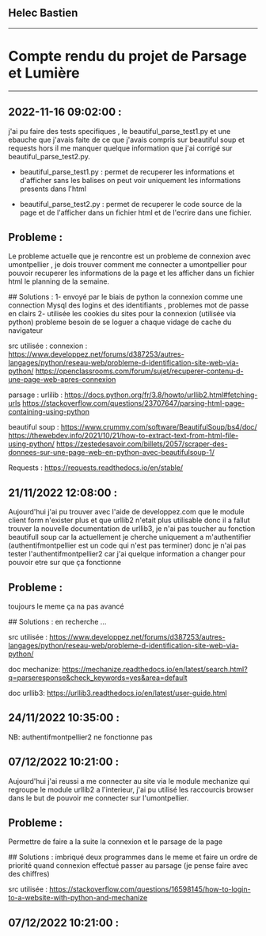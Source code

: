 ## Helec Bastien 
---
# Compte rendu du projet de Parsage et Lumière

---
## 2022-11-16 09:02:00 :

j'ai pu faire des tests specifiques , le beautiful_parse_test1.py et une ebauche que j'avais faite de ce que j'avais compris sur beautiful soup et requests hors il me manquer quelque information que j'ai corrigé sur beautiful_parse_test2.py.

- beautiful_parse_test1.py :
permet de recuperer les informations et d'afficher sans les balises on peut voir uniquement les informations presents dans l'html 

- beautiful_parse_test2.py :
permet de recuperer le code source de la page et de l'afficher dans un fichier html et de l'ecrire dans une fichier. 

## Probleme :
Le probleme actuelle que je rencontre est un probleme de connexion avec umontpellier , je dois trouver comment me connecter a umontpellier pour pouvoir recuperer les informations de la page et les afficher dans un fichier html le planning de la semaine.


## Solutions :
1- envoyé par le biais de python la connexion comme une connection Mysql des logins et des identifiants , problemes mot de passe en clairs 
2- utilisée les cookies du sites pour la connexion (utilisée via python) probleme besoin de se loguer a chaque vidage de cache du navigateur 

src utilisée : 
connexion : 
https://www.developpez.net/forums/d387253/autres-langages/python/reseau-web/probleme-d-identification-site-web-via-python/
https://openclassrooms.com/forum/sujet/recuperer-contenu-d-une-page-web-apres-connexion

parsage :
urlilib : 
https://docs.python.org/fr/3.8/howto/urllib2.html#fetching-urls
https://stackoverflow.com/questions/23707647/parsing-html-page-containing-using-python

beautiful soup :
https://www.crummy.com/software/BeautifulSoup/bs4/doc/
https://thewebdev.info/2021/10/21/how-to-extract-text-from-html-file-using-python/
https://zestedesavoir.com/billets/2057/scraper-des-donnees-sur-une-page-web-en-python-avec-beautifulsoup-1/

Requests : 
https://requests.readthedocs.io/en/stable/



## 21/11/2022 12:08:00 :

Aujourd'hui j'ai pu trouver avec l'aide de developpez.com que le module client form n'exister plus et que urllib2 n'etait plus utilisable donc il a fallut trouver la nouvelle documentation de urllib3, je n'ai pas toucher au fonction beautifull soup car la actuellement je cherche uniquement a m'authentifier (authentifmontpellier est un code qui n'est pas terminer) donc je n'ai pas tester l'authentifmontpellier2 car j'ai quelque information a changer pour pouvoir etre sur que ça fonctionne

## Probleme :
toujours le meme ça na pas avancé

## Solutions :
en recherche ... 

src utilisée :
https://www.developpez.net/forums/d387253/autres-langages/python/reseau-web/probleme-d-identification-site-web-via-python/

doc mechanize:
https://mechanize.readthedocs.io/en/latest/search.html?q=parseresponse&check_keywords=yes&area=default

doc urllib3:
https://urllib3.readthedocs.io/en/latest/user-guide.html


## 24/11/2022 10:35:00 :

NB: authentifmontpellier2 ne fonctionne pas


## 07/12/2022 10:21:00 :

Aujourd'hui j'ai reussi a me connecter au site via le module mechanize qui regroupe le module urllib2 a l'interieur, j'ai pu utilisé les raccourcis browser dans le but de pouvoir me connecter sur l'umontpellier. 

## Probleme :
Permettre de faire a la suite la connexion et le parsage de la page

## Solutions :
imbriqué deux programmes dans le meme et faire un ordre de priorité quand connexion effectué passer au parsage (je pense faire avec des chiffres) 

src utilisée :
https://stackoverflow.com/questions/16598145/how-to-login-to-a-website-with-python-and-mechanize

## 07/12/2022 10:21:00 :